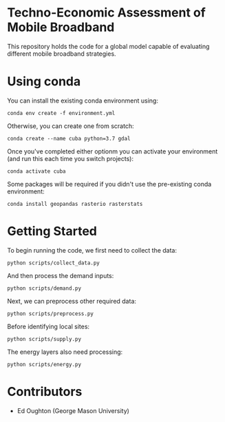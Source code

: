 # Techno-Economic Assessment of Mobile Broadband

This repository holds the code for a global model capable of evaluating different mobile broadband strategies.

Using conda
===========

You can install the existing conda environment using:

    conda env create -f environment.yml
    
Otherwise, you can create one from scratch:

    conda create --name cuba python=3.7 gdal

Once you've completed either optionm you can activate your environment (and run this each time you switch projects):

    conda activate cuba

Some packages will be required if you didn't use the pre-existing conda environment:

    conda install geopandas rasterio rasterstats

Getting Started
============

To begin running the code, we first need to collect the data:

    python scripts/collect_data.py

And then process the demand inputs:

    python scripts/demand.py

Next, we can preprocess other required data:

    python scripts/preprocess.py

Before identifying local sites:

    python scripts/supply.py

The energy layers also need processing:

    python scripts/energy.py


Contributors
============
- Ed Oughton (George Mason University)
